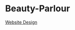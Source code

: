 # Beauty-Parlour

[Website Design](https://www.figma.com/file/hllJOjP8Y48hQ24kQdZSLo/Beauty-Parlour?node-id=0%3A1)

